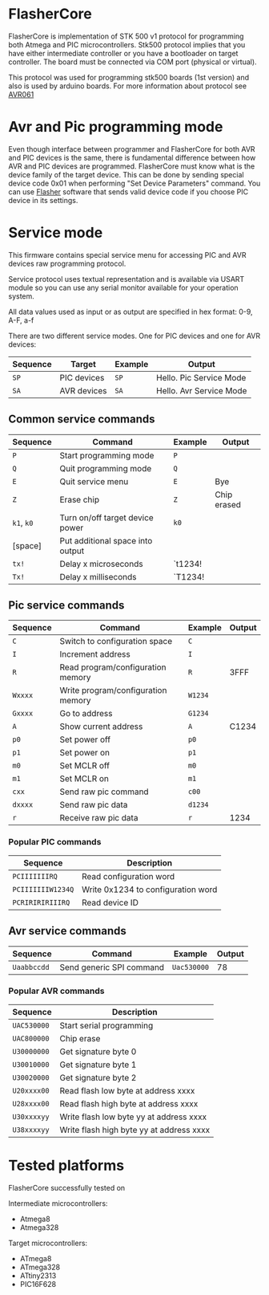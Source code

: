 # FlasherCore

FlasherCore is implementation of STK 500 v1 protocol for programming both Atmega and PIC microcontrollers.
Stk500 protocol implies that you have either intermediate controller or you have a bootloader on target controller. The board must be connected via COM port (physical or virtual).

This protocol was used for programming stk500 boards (1st version) and also is used by arduino boards.
For more information about protocol see [AVR061](http://www.atmel.com/Images/doc2525.pdf)

# Avr and Pic programming mode

Even though interface between programmer and FlasherCore for both AVR and PIC devices is the same, there is fundamental difference between how AVR and PIC devices are programmed. FlasherCore must know what is the device family of the target device. This can be done by sending special device code 0x01 when performing "Set Device Parameters" command. You can use [Flasher](https://github.com/SavchukSergey/Flasher) software that sends valid device code if you choose PIC device in its settings.

# Service mode
This firmware contains special service menu for accessing PIC and AVR devices raw programming protocol.

Service protocol uses textual representation and is available via USART module so you can use any serial monitor available for your operation system.

All data values used as input or as output are specified in hex format: 0-9, A-F, a-f

There are two different service modes. One for PIC devices and one for AVR devices:

| Sequence  | Target      | Example | Output                  |
|-----------|-------------|---------|-------------------------|
| `SP`      | PIC devices | `SP`    | Hello. Pic Service Mode |
| `SA`      | AVR devices | `SA`    | Hello. Avr Service Mode |

## Common service commands
| Sequence   | Command                          | Example | Output      |
|------------|----------------------------------|---------|-------------|
| `P`        | Start programming mode           | `P`     |             | 
| `Q`        | Quit programming mode            | `Q`     |             |
| `E`        | Quit service menu                | `E`     | Bye         |
| `Z`        | Erase chip                       | `Z`     | Chip erased |
| `k1`, `k0` | Turn on/off target device power  | `k0`    |             |
| [space]    | Put additional space into output |         |             |
| `tx!`      | Delay x microseconds             | `t1234! |             |
| `Tx!`      | Delay x milliseconds             | `T1234! |             |

## Pic service commands 

| Sequence | Command                            | Example | Output |
|----------|------------------------------------|---------|--------|
| `C`      | Switch to configuration  space     | `C`     |        |
| `I`      | Increment address                  | `I`     |        |
| `R`      | Read program/configuration memory  | `R`     | 3FFF   |
| `Wxxxx`  | Write program/configuration memory | `W1234` |        |
| `Gxxxx`  | Go to address                      | `G1234` |        |
| `A`      | Show current address               | `A`     | C1234  |
| `p0`     | Set power off                      | `p0`    |        |
| `p1`     | Set power on                       | `p1`    |        |
| `m0`     | Set MCLR off                       | `m0`    |        |
| `m1`     | Set MCLR on                        | `m1`    |        |
| `cxx`    | Send raw pic command               | `c00`   |        |
| `dxxxx`  | Send raw pic data                  | `d1234` |        |
| `r`      | Receive raw pic data               | `r`     | 1234   |

### Popular PIC commands

| Sequence          | Description                        |
|-------------------|------------------------------------|
| `PCIIIIIIIRQ`     | Read configuration word            |
| `PCIIIIIIIW1234Q` | Write 0x1234 to configuration word |
| `PCRIRIRIRIIIRQ`  | Read device ID                     |

## Avr service commands
| Sequence    | Command                  | Example     | Output |
--------------|--------------------------|-------------|--------|
| `Uaabbccdd` | Send generic SPI command | `Uac530000` | 78     |

### Popular AVR commands

| Sequence    | Description                              |
|-------------|------------------------------------------|
| `UAC530000` | Start serial programming                 |
| `UAC800000` | Chip erase                               |
| `U30000000` | Get signature byte 0                     |
| `U30010000` | Get signature byte 1                     |
| `U30020000` | Get signature byte 2                     |
| `U20xxxx00` | Read flash low byte at address xxxx      |
| `U28xxxx00` | Read flash high byte at address xxxx     |
| `U30xxxxyy` | Write flash low byte yy at address xxxx  |
| `U38xxxxyy` | Write flash high byte yy at address xxxx |

# Tested platforms
FlasherCore successfully tested on

Intermediate microcontrollers:
* Atmega8
* Atmega328

Target microcontrollers:
* ATmega8
* ATmega328
* ATtiny2313
* PIC16F628
